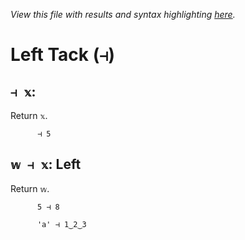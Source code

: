 *View this file with results and syntax highlighting [here](https://mlochbaum.github.io/BQN/help/identity_left.html).*

# Left Tack (`⊣`)
    
## `⊣ 𝕩`: 
    
Return `𝕩`.
    
          ⊣ 5

    
    
## `𝕨 ⊣ 𝕩`: Left
    
Return `𝕨`.
    
          5 ⊣ 8

          'a' ⊣ 1‿2‿3

    
